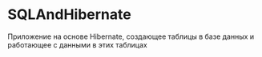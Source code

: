 # SQLAndHibernate
Приложение на основе Hibernate, создающее таблицы в базе данных и работающее с данными в этих таблицах

